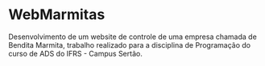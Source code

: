 # WebMarmitas
Desenvolvimento de um website de controle de uma empresa chamada de Bendita Marmita, trabalho realizado para a disciplina de Programação do curso de ADS do IFRS - Campus Sertão.
